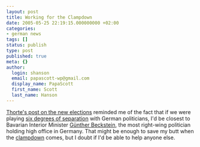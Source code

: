 ```yaml
---
layout: post
title: Working for the Clampdown
date: 2005-05-25 22:19:15.000000000 +02:00
categories:
- german news
tags: []
status: publish
type: post
published: true
meta: {}
author:
  login: shanson
  email: papascott-wp@gmail.com
  display_name: PapaScott
  first_name: Scott
  last_name: Hanson
---
```

<p><a href="http://ameisendorf.de/index.php?itemid=326" title="ameisendorf.de: Das Jammern hat sich gelohnt">Thorte's post on the new elections</a> reminded me of the fact that if we were playing <a href="http://aries.mos.org/sixdegrees/">six degrees of separation</a> with German politicians, I'd be closest to Bavarian Interior Minister <a href="http://de.wikipedia.org/wiki/G%C3%BCnther_Beckstein">G&uuml;nther Beckstein</a>, the most right-wing politician holding high office in Germany. That might be enough to save my butt when the <a href="http://www.plyrics.com/lyrics/theclash/clampdown.html">clampdown</a> comes, but I doubt if I'd be able to help anyone else.</p>
